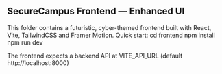 SecureCampus Frontend — Enhanced UI
----------------------------------
This folder contains a futuristic, cyber-themed frontend built with React, Vite, TailwindCSS and Framer Motion.
Quick start:
  cd frontend
  npm install
  npm run dev

The frontend expects a backend API at VITE_API_URL (default http://localhost:8000)
